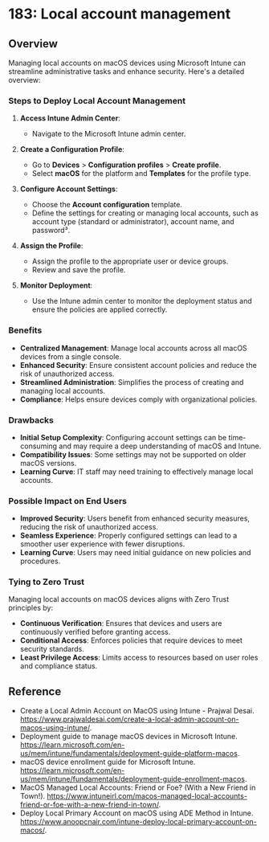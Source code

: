 # 183: Local account management

## Overview

Managing local accounts on macOS devices using Microsoft Intune can streamline administrative tasks and enhance security. Here's a detailed overview:

### Steps to Deploy Local Account Management

1. **Access Intune Admin Center**:
   - Navigate to the Microsoft Intune admin center.

2. **Create a Configuration Profile**:
   - Go to **Devices** > **Configuration profiles** > **Create profile**.
   - Select **macOS** for the platform and **Templates** for the profile type.

3. **Configure Account Settings**:
   - Choose the **Account configuration** template.
   - Define the settings for creating or managing local accounts, such as account type (standard or administrator), account name, and password³.

4. **Assign the Profile**:
   - Assign the profile to the appropriate user or device groups.
   - Review and save the profile.

5. **Monitor Deployment**:
   - Use the Intune admin center to monitor the deployment status and ensure the policies are applied correctly.

### Benefits

- **Centralized Management**: Manage local accounts across all macOS devices from a single console.
- **Enhanced Security**: Ensure consistent account policies and reduce the risk of unauthorized access.
- **Streamlined Administration**: Simplifies the process of creating and managing local accounts.
- **Compliance**: Helps ensure devices comply with organizational policies.

### Drawbacks

- **Initial Setup Complexity**: Configuring account settings can be time-consuming and may require a deep understanding of macOS and Intune.
- **Compatibility Issues**: Some settings may not be supported on older macOS versions.
- **Learning Curve**: IT staff may need training to effectively manage local accounts.

### Possible Impact on End Users

- **Improved Security**: Users benefit from enhanced security measures, reducing the risk of unauthorized access.
- **Seamless Experience**: Properly configured settings can lead to a smoother user experience with fewer disruptions.
- **Learning Curve**: Users may need initial guidance on new policies and procedures.

### Tying to Zero Trust

Managing local accounts on macOS devices aligns with Zero Trust principles by:

- **Continuous Verification**: Ensures that devices and users are continuously verified before granting access.
- **Conditional Access**: Enforces policies that require devices to meet security standards.
- **Least Privilege Access**: Limits access to resources based on user roles and compliance status.

## Reference

* Create a Local Admin Account on MacOS using Intune - Prajwal Desai. https://www.prajwaldesai.com/create-a-local-admin-account-on-macos-using-intune/.
* Deployment guide to manage macOS devices in Microsoft Intune. https://learn.microsoft.com/en-us/mem/intune/fundamentals/deployment-guide-platform-macos.
* macOS device enrollment guide for Microsoft Intune. https://learn.microsoft.com/en-us/mem/intune/fundamentals/deployment-guide-enrollment-macos.
* MacOS Managed Local Accounts: Friend or Foe? (With a New Friend in Town!). https://www.intuneirl.com/macos-managed-local-accounts-friend-or-foe-with-a-new-friend-in-town/.
* Deploy Local Primary Account on macOS using ADE Method in Intune. https://www.anoopcnair.com/intune-deploy-local-primary-account-on-macos/.


